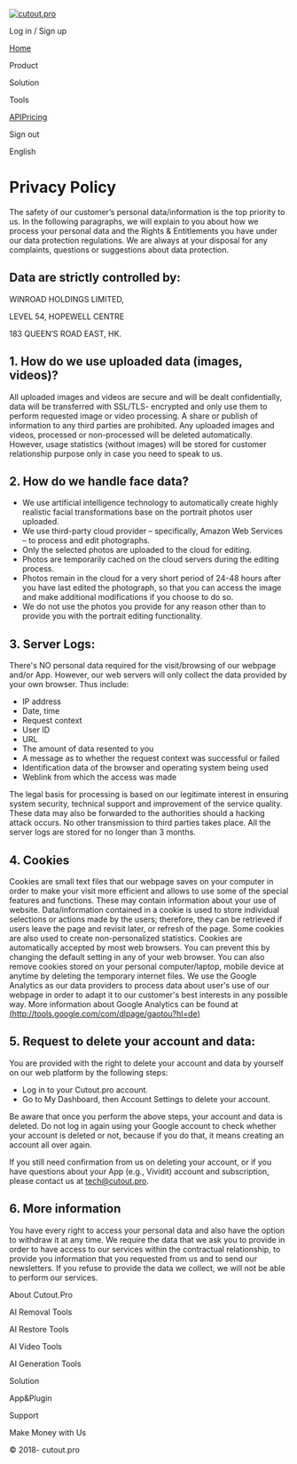 [![cutout.pro](https://d38b044pevnwc9.cloudfront.net/cutout-nuxt/deeplor/logo-b.png)](https://www.cutout.pro/) 

Log in / Sign up

[Home](https://www.cutout.pro/)

Product

Solution

Tools

[API](https://www.cutout.pro/api)[Pricing](https://www.cutout.pro/image-pricing)

Sign out

English

Privacy Policy
==============

The safety of our customer’s personal data/information is the top priority to us. In the following paragraphs, we will explain to you about how we process your personal data and the Rights & Entitlements you have under our data protection regulations. We are always at your disposal for any complaints, questions or suggestions about data protection.

Data are strictly controlled by:
--------------------------------

WINROAD HOLDINGS LIMITED,

LEVEL 54, HOPEWELL CENTRE

183 QUEEN’S ROAD EAST, HK.

1\. How do we use uploaded data (images, videos)?
-------------------------------------------------

All uploaded images and videos are secure and will be dealt confidentially, data will be transferred with SSL/TLS- encrypted and only use them to perform requested image or video processing. A share or publish of information to any third parties are prohibited. Any uploaded images and videos, processed or non-processed will be deleted automatically. However, usage statistics (without images) will be stored for customer relationship purpose only in case you need to speak to us.

2\. How do we handle face data?
-------------------------------

* We use artificial intelligence technology to automatically create highly realistic facial transformations base on the portrait photos user uploaded.
* We use third-party cloud provider – specifically, Amazon Web Services – to process and edit photographs.
* Only the selected photos are uploaded to the cloud for editing.
* Photos are temporarily cached on the cloud servers during the editing process.
* Photos remain in the cloud for a very short period of 24-48 hours after you have last edited the photograph, so that you can access the image and make additional modifications if you choose to do so.
* We do not use the photos you provide for any reason other than to provide you with the portrait editing functionality.

3\. Server Logs:
----------------

There's NO personal data required for the visit/browsing of our webpage and/or App. However, our web servers will only collect the data provided by your own browser. Thus include:

* IP address
* Date, time
* Request context
* User ID
* URL
* The amount of data resented to you
* A message as to whether the request context was successful or failed
* Identification data of the browser and operating system being used
* Weblink from which the access was made

The legal basis for processing is based on our legitimate interest in ensuring system security, technical support and improvement of the service quality. These data may also be forwarded to the authorities should a hacking attack occurs. No other transmission to third parties takes place. All the server logs are stored for no longer than 3 months.

4\. Cookies
-----------

Cookies are small text files that our webpage saves on your computer in order to make your visit more efficient and allows to use some of the special features and functions. These may contain information about your use of website. Data/information contained in a cookie is used to store individual selections or actions made by the users; therefore, they can be retrieved if users leave the page and revisit later, or refresh of the page. Some cookies are also used to create non-personalized statistics. Cookies are automatically accepted by most web browsers. You can prevent this by changing the default setting in any of your web browser. You can also remove cookies stored on your personal computer/laptop, mobile device at anytime by deleting the temporary internet files. We use the Google Analytics as our data providers to process data about user's use of our webpage in order to adapt it to our customer's best interests in any possible way. More information about Google Analytics can be found at [(http://tools.google.com/com/dlpage/gaotou?hl=de)](http://tools.google.com/com/dlpage/gaotou?hl=de)

5\. Request to delete your account and data:
--------------------------------------------

You are provided with the right to delete your account and data by yourself on our web platform by the following steps:

* Log in to your Cutout.pro account.
* Go to My Dashboard, then Account Settings to delete your account.

Be aware that once you perform the above steps, your account and data is deleted. Do not log in again using your Google account to check whether your account is deleted or not, because if you do that, it means creating an account all over again.

If you still need confirmation from us on deleting your account, or if you have questions about your App (e.g., Vividit) account and subscription, please contact us at [tech@cutout.pro](mailto:tech@cutout.pro).

6\. More information
--------------------

You have every right to access your personal data and also have the option to withdraw it at any time. We require the data that we ask you to provide in order to have access to our services within the contractual relationship, to provide you information that you requested from us and to send our newsletters. If you refuse to provide the data we collect, we will not be able to perform our services.

About Cutout.Pro

AI Removal Tools

AI Restore Tools

AI Video Tools

AI Generation Tools

Solution

App&Plugin

Support

Make Money with Us

[](https://www.linkedin.com/company/71070567/admin/)[](https://www.facebook.com/www.cutout.pro)[](https://www.youtube.com/channel/UChhpHp1lms-JFIFiZB8Ytxg)[](https://twitter.com/ai_picup/)[](https://www.instagram.com/cutout_pro/)

© 2018- cutout.pro